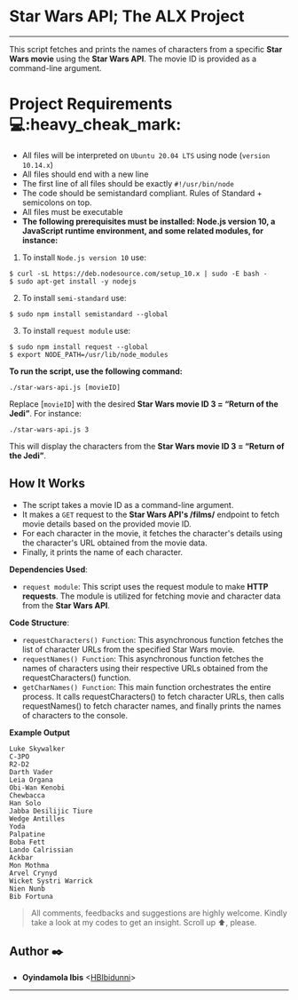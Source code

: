 # Star Wars API; The ALX Project
-------------
This script fetches and prints the names of characters from a specific 
__Star Wars movie__ using the __Star Wars API__. 
The movie ID is provided as a command-line argument.

# Project Requirements :computer::heavy_cheak_mark: 

- All files will be interpreted on `Ubuntu 20.04 LTS` using node (`version 10.14.x`)
- All files should end with a new line
- The first line of all files should be exactly `#!/usr/bin/node`
- The code should be semistandard compliant. Rules of Standard + semicolons on top. 
- All files must be executable
- __The following prerequisites must be installed: Node.js version 10, 
a JavaScript runtime environment, and some related modules, for instance:__

1. To install `Node.js version 10` use:

```
$ curl -sL https://deb.nodesource.com/setup_10.x | sudo -E bash -
$ sudo apt-get install -y nodejs

```

2. To install `semi-standard` use:

```
$ sudo npm install semistandard --global

```

3. To install `request module` use:

```
$ sudo npm install request --global
$ export NODE_PATH=/usr/lib/node_modules

```

__To run the script, use the following command:__

```
./star-wars-api.js [movieID]

```

Replace [`movieID`] with the desired __Star Wars movie ID 3 = “Return of the Jedi”__. For instance:

```
./star-wars-api.js 3

```

This will display the characters from the __Star Wars movie ID 3 = “Return of the Jedi”__.

## How It Works

- The script takes a movie ID as a command-line argument.
- It makes a `GET` request to the __Star Wars API's /films/__ 
endpoint to fetch movie details based on the provided movie ID.
- For each character in the movie, it fetches the character's details 
using the character's URL obtained from the movie data.
- Finally, it prints the name of each character.

__Dependencies Used__:

- `request module`: This script uses the request module to make __HTTP requests__. 
The module is utilized for fetching movie and character data from the __Star Wars API__.

__Code Structure__:

- `requestCharacters() Function`: This asynchronous function fetches the list of character URLs from the specified Star Wars movie.
- `requestNames() Function`: This asynchronous function fetches the names of characters 
using their respective URLs obtained from the requestCharacters() function.
- `getCharNames() Function`: This main function orchestrates the entire process. 
It calls requestCharacters() to fetch character URLs, then calls requestNames() 
to fetch character names, and finally prints the names of characters to the console.

__Example Output__

```
Luke Skywalker
C-3PO
R2-D2
Darth Vader
Leia Organa
Obi-Wan Kenobi
Chewbacca
Han Solo
Jabba Desilijic Tiure
Wedge Antilles
Yoda
Palpatine
Boba Fett
Lando Calrissian
Ackbar
Mon Mothma
Arvel Crynyd
Wicket Systri Warrick
Nien Nunb
Bib Fortuna

```

> All comments, feedbacks and suggestions are highly welcome. Kindly take a look at my
codes to get an insight. Scroll up :arrow_up:, please.

##  Author :black_nib:
*  __Oyindamola Ibis__ <[HBIbidunni](https://github.com/HBIbidunni)>
-------
